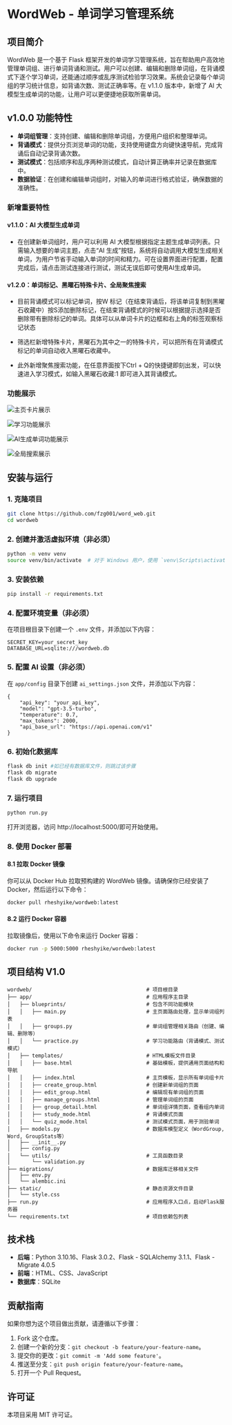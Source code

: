 # WordWeb - 单词学习管理系统

## 项目简介

WordWeb 是一个基于 Flask 框架开发的单词学习管理系统，旨在帮助用户高效地管理单词组、进行单词背诵和测试。用户可以创建、编辑和删除单词组，在背诵模式下逐个学习单词，还能通过顺序或乱序测试检验学习效果。系统会记录每个单词组的学习统计信息，如背诵次数、测试正确率等。在 v1.1.0 版本中，新增了 AI 大模型生成单词的功能，让用户可以更便捷地获取所需单词。

## v1.0.0 功能特性

- **单词组管理**：支持创建、编辑和删除单词组，方便用户组织和整理单词。
- **背诵模式**：提供分页浏览单词的功能，支持使用键盘方向键快速导航，完成背诵后自动记录背诵次数。
- **测试模式**：包括顺序和乱序两种测试模式，自动计算正确率并记录在数据库中。
- **数据验证**：在创建和编辑单词组时，对输入的单词进行格式验证，确保数据的准确性。

### **新增重要特性**

#### v1.1.0：AI 大模型生成单词

- 在创建新单词组时，用户可以利用 AI 大模型根据指定主题生成单词列表。只需输入想要的单词主题，点击“AI 生成”按钮，系统将自动调用大模型生成相关单词，为用户节省手动输入单词的时间和精力。可在设置界面进行配置，配置完成后，请点击测试连接进行测试，测试无误后即可使用AI生成单词。


#### v1.2.0：单词标记、黑曜石特殊卡片、全局聚焦搜索

- 目前背诵模式可以标记单词，按W 标记（在结束背诵后，将该单词复制到黑曜石收藏中）按S添加删除标记，在结束背诵模式的时候可以根据提示选择是否删除带有删除标记的单词。具体可以从单词卡片的边框和右上角的标签观察标记状态

- 筛选栏新增特殊卡片，黑曜石为其中之一的特殊卡片，可以把所有在背诵模式标记的单词自动收入黑曜石收藏中。

- 此外新增聚焦搜索功能，在任意界面按下Ctrl + Q的快捷键即刻出发，可以快速进入学习模式，如输入黑曜石收藏:1 即可进入其背诵模式。  


### **功能展示**

 

![主页卡片展示](https://fzg-1324261000.cos.ap-nanjing.myqcloud.com/markdown/1abca16653d4bd62cddcaf75cbc1e97d.gif)

![学习功能展示](https://fzg-1324261000.cos.ap-nanjing.myqcloud.com/markdown/a68822b2d897040cc540bfa4a00c777c.gif)

![AI生成单词功能展示](https://fzg-1324261000.cos.ap-nanjing.myqcloud.com/markdown/5afaeebac96d47115fa3e0c4512339b4.gif)



![全局搜索展示](https://fzg-1324261000.cos.ap-nanjing.myqcloud.com/markdown/539be41f6e2b561d6521df774cd3aff1.gif)

## 安装与运行

### 1. 克隆项目

```Bash
git clone https://github.com/fzg001/word_web.git
cd wordweb
```

### 2. 创建并激活虚拟环境（非必须）

```Bash
python -m venv venv
source venv/bin/activate  # 对于 Windows 用户，使用 `venv\Scripts\activate`
```

### 3. 安装依赖

```Bash
pip install -r requirements.txt
```

### 4. 配置环境变量（非必须）

在项目根目录下创建一个 `.env` 文件，并添加以下内容：

```Plain
SECRET_KEY=your_secret_key
DATABASE_URL=sqlite:///wordweb.db
```

### 5. 配置 AI 设置（非必须）

在 `app/config` 目录下创建 `ai_settings.json` 文件，并添加以下内容：

```Plain
{
    "api_key": "your_api_key",
    "model": "gpt-3.5-turbo",
    "temperature": 0.7,
    "max_tokens": 2000,
    "api_base_url": "https://api.openai.com/v1"
}
```

### 6. 初始化数据库

```Bash
flask db init #如已经有数据库文件，则跳过该步骤
flask db migrate 
flask db upgrade
```

### 7. 运行项目

```Bash
python run.py
```

打开浏览器，访问 http://localhost:5000/即可开始使用。

### 8. 使用 Docker 部署

#### 8.1 拉取 Docker 镜像

你可以从 Docker Hub 拉取预构建的 WordWeb 镜像。请确保你已经安装了 Docker，然后运行以下命令：

```bash
docker pull rheshyike/wordweb:latest
```

#### 8.2 运行 Docker 容器

拉取镜像后，使用以下命令来运行 Docker 容器：

```bash
docker run -p 5000:5000 rheshyike/wordweb:latest
```

## 项目结构 V1.0

```Plain
wordweb/                                     # 项目根目录
├── app/                                     # 应用程序主目录
│   ├── blueprints/                          # 包含不同功能模块
│   │   ├── main.py                          # 主页面路由处理，显示单词组列表
│   │   ├── groups.py                        # 单词组管理相关路由（创建、编辑、删除等）
│   │   └── practice.py						 # 学习功能路由（背诵模式、测试模式）
│   ├── templates/                           # HTML模板文件目录
│   │   ├── base.html                        # 基础模板，提供通用页面结构和导航
│   │   ├── index.html                       # 主页模板，显示所有单词组卡片
│   │   ├── create_group.html                # 创建新单词组的页面
│   │   ├── edit_group.html                  # 编辑现有单词组的页面
│   │   ├── manage_groups.html               # 管理单词组的页面
│   │   ├── group_detail.html                # 单词组详情页面，查看组内单词
│   │   ├── study_mode.html                  # 背诵模式页面
│   │   └── quiz_mode.html                   # 测试模式页面，用于测验单词
│   ├── models.py                            # 数据库模型定义（WordGroup, Word, GroupStats等）
│   ├── __init__.py
│   ├── config.py
│   └── utils/                               # 工具函数目录
│       └── validation.py
├── migrations/                              # 数据库迁移相关文件
│   ├── env.py
│   └── alembic.ini
├── static/                                  # 静态资源文件目录
│   └── style.css
├── run.py                                   # 应用程序入口点，启动Flask服务器
└── requirements.txt                         # 项目依赖包列表
```

## 技术栈

- **后端**：Python 3.10.16、Flask 3.0.2、Flask - SQLAlchemy 3.1.1、Flask - Migrate 4.0.5
- **前端**：HTML、CSS、JavaScript
- **数据库**：SQLite

## 贡献指南

如果你想为这个项目做出贡献，请遵循以下步骤：

1. Fork 这个仓库。
2. 创建一个新的分支：`git checkout -b feature/your-feature-name`。
3. 提交你的更改：`git commit -m 'Add some feature'`。
4. 推送至分支：`git push origin feature/your-feature-name`。
5. 打开一个 Pull Request。

## 许可证

本项目采用 MIT 许可证。





